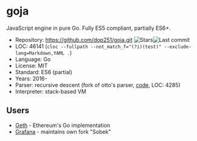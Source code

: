 # goja

JavaScript engine in pure Go. Fully ES5 compliant, partially ES6+.

* Repository:  https://github.com/dop251/goja.git <span class="shields"><img src="https://img.shields.io/github/stars/dop251/goja?label=&style=flat-square" alt="Stars" title="Stars"><img src="https://img.shields.io/github/last-commit/dop251/goja?label=&style=flat-square" alt="Last commit" title="Last commit"></span>
* LOC:         46141 (`cloc --fullpath --not_match_f="(?i)(test)" --exclude-lang=Markdown,YAML .`)
* Language:    Go
* License:     MIT
* Standard:    ES6 (partial)
* Years:       2016-
* Parser:      recursive descent (fork of otto's parser, [code](https://github.com/dop251/goja/tree/master/parser/), LOC: 4285)
* Interpreter: stack-based VM

## Users

* [Geth](https://github.com/ethereum/go-ethereum) - Ethereum's Go implementation
* [Grafana](https://github.com/grafana/sobek/) - maintains own fork "Sobek"
